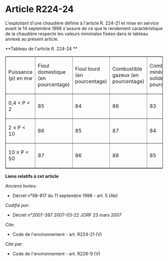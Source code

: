 # Article R224-24

L'exploitant d'une chaudière définie à l'article R. 224-21 et mise en service avant le 14 septembre 1998 s'assure de ce que
le rendement caractéristique de la chaudière respecte les valeurs minimales fixées dans le tableau annexé au présent
article. 

**Tableau de l'article R. 224-24 **

<table cellpadding="0" align="center" width="605" border="1" cellspacing="0">
    <tbody>
      <tr>
        <td width="92">

Puissance (p) en mw 

</td>
        <td width="91">

Fioul domestique (en pourcentage) 

</td>
        <td width="92">

Fioul lourd (en pourcentage) 

</td>
        <td width="92">

Combustible gazeux (en pourcentage) 

</td>
        <td width="113">

Combustible minéral solide (en pourcentage) 

</td>
      </tr>
      <tr>
        <td width="92">

0,4 < P < 2 

</td>
        <td width="91">

85 

</td>
        <td width="92">

84 

</td>
        <td width="92">

86 

</td>
        <td width="113">

83 

</td>
      </tr>
      <tr>
        <td width="92">

2 ≤ P < 10 

</td>
        <td width="91">

86 

</td>
        <td width="92">

85 

</td>
        <td width="92">

87 

</td>
        <td width="113">

84 

</td>
      </tr>
      <tr>
        <td width="92">

10 ≤ P < 50 

</td>
        <td width="91">

87 

</td>
        <td width="92">

86 

</td>
        <td width="92">

88 

</td>
        <td width="113">

85

</td>
      </tr>
    </tbody>
  </table>

**Liens relatifs à cet article**

_Anciens textes_:

  - Décret n°98-817 du 11 septembre 1998 - art. 5 (Ab)

_Codifié par_:

  - Décret n°2007-397 2007-03-22 JORF 23 mars 2007

_Cite_:

  - Code de l'environnement - art. R224-21 (V)

_Cité par_:

  - Code de l'environnement - art. R226-9 (V)
